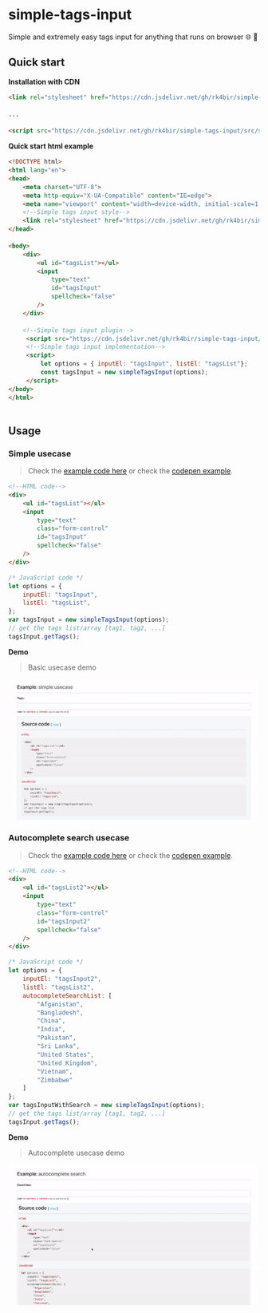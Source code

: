 # simple-tags-input
Simple and extremely easy tags input for anything that runs on browser 🌐 🚀

## Quick start
**Installation with CDN**
```html
<link rel="stylesheet" href="https://cdn.jsdelivr.net/gh/rk4bir/simple-tags-input/src/simple-tag-input.min.css">

...

<script src="https://cdn.jsdelivr.net/gh/rk4bir/simple-tags-input/src/simple-tag-input.min.js"></script>
```

**Quick start html example**
```html
<!DOCTYPE html>
<html lang="en">
<head>
    <meta charset="UTF-8">
    <meta http-equiv="X-UA-Compatible" content="IE=edge">
    <meta name="viewport" content="width=device-width, initial-scale=1.0">
    <!--Simple tags input style-->
    <link rel="stylesheet" href="https://cdn.jsdelivr.net/gh/rk4bir/simple-tags-input/src/simple-tag-input.min.css">
</head>

<body>
    <div>
        <ul id="tagsList"></ul>
        <input 
            type="text" 
            id="tagsInput" 
            spellcheck="false" 
        />
    </div>

    <!--Simple tags input plugin-->
     <script src="https://cdn.jsdelivr.net/gh/rk4bir/simple-tags-input/src/simple-tag-input.min.js"></script>
     <!--Simple tags input implementation-->
     <script>
         let options = { inputEl: "tagsInput", listEl: "tagsList"};
         const tagsInput = new simpleTagsInput(options);
     </script>
</body>
</html>
        
```
## Usage
### Simple usecase
> Check the [example code here](./example/simple-demo.html) or check the [codepen example](https://codepen.io/rk4bir/pen/wvpVKEz).
```html
<!--HTML code-->
<div>
    <ul id="tagsList"></ul>
    <input 
        type="text" 
        class="form-control" 
        id="tagsInput" 
        spellcheck="false" 
    />
</div>
```
```javascript
/* JavaScript code */
let options = {
    inputEl: "tagsInput", 
    listEl: "tagsList",
};
var tagsInput = new simpleTagsInput(options);
// get the tags list/array [tag1, tag2, ...]
tagsInput.getTags();
```

**Demo**
> Basic usecase demo

![basic-demo](./example/media/basic-demo.gif)


### Autocomplete search usecase
> Check the [example code here](./example/autocomplete-demo.html) or check the [codepen example](https://codepen.io/rk4bir/pen/QWaejYg).
```html
<!--HTML code-->
<div>
    <ul id="tagsList2"></ul>
    <input 
        type="text" 
        class="form-control" 
        id="tagsInput2" 
        spellcheck="false" 
    />
</div>
```
```javascript
/* JavaScript code */
let options = {
    inputEl: "tagsInput2", 
    listEl: "tagsList2",
    autocompleteSearchList: [
        "Afganistan", 
        "Bangladesh", 
        "China", 
        "India", 
        "Pakistan", 
        "Sri Lanka", 
        "United States", 
        "United Kingdom", 
        "Vietnam", 
        "Zimbabwe"
    ]
};
var tagsInputWithSearch = new simpleTagsInput(options);
// get the tags list/array [tag1, tag2, ...]
tagsInput.getTags();
```

**Demo**
> Autocomplete usecase demo

![basic-demo](./example/media/autocomplete-demo.gif)